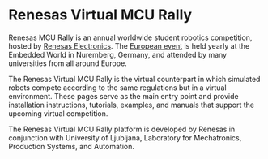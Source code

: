 # Renesas Virtual MCU Rally

Renesas MCU Rally is an annual worldwide student robotics competition, hosted by [Renesas Electronics](https://www.renesas.com/us/en). The [European event](https://renesasrulz.com/university/mcurally/) is held yearly at the Embedded World in Nuremberg, Germany, and attended by many universities from all around Europe.

<!-- <iframe width="560" height="315" src="https://www.youtube.com/embed/5V73LChqBzQ" frameborder="0" allow="accelerometer; autoplay; clipboard-write; encrypted-media; gyroscope; picture-in-picture" allowfullscreen></iframe><br/> -->

The Renesas Virtual MCU Rally is the virtual counterpart in which simulated robots compete according to the same regulations but in a virtual environment. These pages serve as the main entry point and provide installation instructions, tutorials, examples, and manuals that support the upcoming virtual competition.

The Renesas Virtual MCU Rally platform is developed by Renesas in conjunction with University of Ljubljana, Laboratory for Mechatronics, Production Systems, and Automation.
